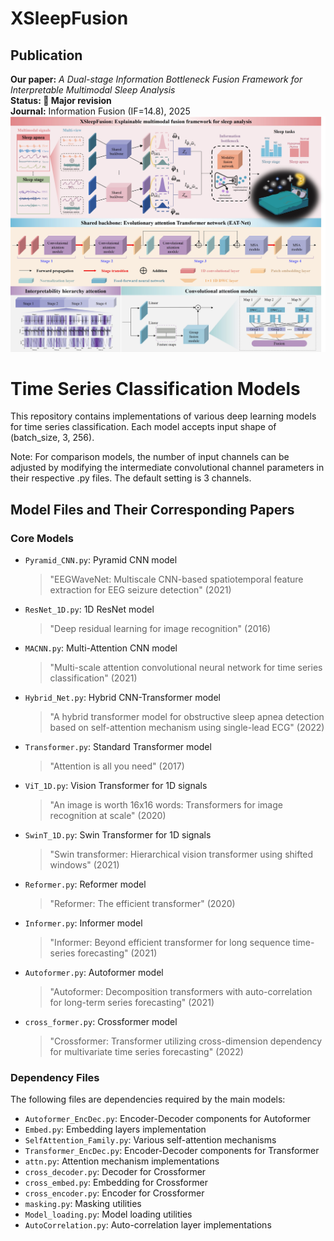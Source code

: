 # XSleepFusion

## Publication
**Our paper:** *A Dual-stage Information Bottleneck Fusion Framework for Interpretable Multimodal Sleep Analysis*  
**Status: 🔄 Major revision**  
**Journal:** Information Fusion (IF=14.8), 2025
![image](https://github.com/fdu-harry/XSleepFusion/blob/main/XSleepFusion.jpg)

# Time Series Classification Models

This repository contains implementations of various deep learning models for time series classification. Each model accepts input shape of (batch_size, 3, 256).

Note: For comparison models, the number of input channels can be adjusted by modifying the intermediate convolutional channel parameters in their respective .py files. The default setting is 3 channels.

## Model Files and Their Corresponding Papers

### Core Models
- `Pyramid_CNN.py`: Pyramid CNN model
  > "EEGWaveNet: Multiscale CNN-based spatiotemporal feature extraction for EEG seizure detection" (2021)

- `ResNet_1D.py`: 1D ResNet model
  > "Deep residual learning for image recognition" (2016)

- `MACNN.py`: Multi-Attention CNN model
  > "Multi-scale attention convolutional neural network for time series classification" (2021)

- `Hybrid_Net.py`: Hybrid CNN-Transformer model
  > "A hybrid transformer model for obstructive sleep apnea detection based on self-attention mechanism using single-lead ECG" (2022)

- `Transformer.py`: Standard Transformer model
  > "Attention is all you need" (2017)

- `ViT_1D.py`: Vision Transformer for 1D signals
  > "An image is worth 16x16 words: Transformers for image recognition at scale" (2020)

- `SwinT_1D.py`: Swin Transformer for 1D signals
  > "Swin transformer: Hierarchical vision transformer using shifted windows" (2021)

- `Reformer.py`: Reformer model
  > "Reformer: The efficient transformer" (2020)

- `Informer.py`: Informer model
  > "Informer: Beyond efficient transformer for long sequence time-series forecasting" (2021)

- `Autoformer.py`: Autoformer model
  > "Autoformer: Decomposition transformers with auto-correlation for long-term series forecasting" (2021)

- `cross_former.py`: Crossformer model
  > "Crossformer: Transformer utilizing cross-dimension dependency for multivariate time series forecasting" (2022)

### Dependency Files
The following files are dependencies required by the main models:
- `Autoformer_EncDec.py`: Encoder-Decoder components for Autoformer
- `Embed.py`: Embedding layers implementation
- `SelfAttention_Family.py`: Various self-attention mechanisms
- `Transformer_EncDec.py`: Encoder-Decoder components for Transformer
- `attn.py`: Attention mechanism implementations
- `cross_decoder.py`: Decoder for Crossformer
- `cross_embed.py`: Embedding for Crossformer
- `cross_encoder.py`: Encoder for Crossformer
- `masking.py`: Masking utilities
- `Model_loading.py`: Model loading utilities
- `AutoCorrelation.py`: Auto-correlation layer implementations
